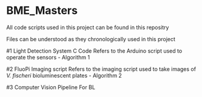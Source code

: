 # BME_Masters
All code scripts used in this project can be found in this repositry 

Files can be understood as they chronologically used in this project 

#1 Light Detection System C Code 
Refers to the Arduino script used to operate the sensors - Algorithm 1

#2 FluoPi Imaging script
Refers to the imaging script used to take images of _V. fischeri_ bioluminescent plates - Algorithm 2

#3 Computer Vision Pipeline For BL 
